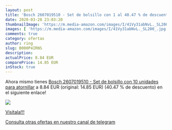 ```yaml
---
layout: post
title: 'Bosch 2607019510 - Set de bolsillo con 1 al 40.47 % de descuento'
date: 2020-03-28 23:03:20
thumbnailImage: 'https://m.media-amazon.com/images/I/41Vy31abNvL._SL200_.jpg'
images: [ 'https://m.media-amazon.com/images/I/41Vy31abNvL._SL200_.jpg' ]
comments: true
category: ofertas
author: ring
slug: B000P4IRNS
description:
actualPrice: 8.84 EUR
comparePrice: 14.85 EUR
inStock: true
---
```


Ahora mismo tienes [Bosch 2607019510 - Set de bolsillo con 10 unidades para atornillar](https://www.amazon.com/dp/B000P4IRNS/?tag=redken08-20) a 8.84 EUR (original: 14.85 EUR) (40.47 %  de descuento) en el siguiente enlace!

[![](https://m.media-amazon.com/images/I/41Vy31abNvL._SL200_.jpg)](https://www.amazon.com/dp/B000P4IRNS/?tag=redken08-20)

[Visítala!!!](https://www.amazon.com/dp/B000P4IRNS/?tag=redken08-20)

[Consulta otras ofertas en nuestro canal de telegram](https://t.me/s/ofertas25)
